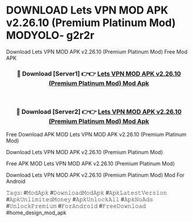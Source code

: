 # DOWNLOAD Lets VPN MOD APK v2.26.10 (Premium Platinum Mod) MODYOLO- g2r2r
Download Lets VPN MOD APK v2.26.10 (Premium Platinum Mod) Free Mod APK

<div align="center">
<h3>🔴 Download [Server1] 👉👉 <a href="https://apk-comot.site?title=Lets_VPN_MOD_APK_v2.26.10_(Premium_Platinum_Mod)">Lets VPN MOD APK v2.26.10 (Premium Platinum Mod) Mod Apk</a></h3><br>

<h3>🔴 Download [Server2] 👉👉 <a href="https://apk-comot.site?title=Lets_VPN_MOD_APK_v2.26.10_(Premium_Platinum_Mod)">Lets VPN MOD APK v2.26.10 (Premium Platinum Mod) Mod Apk</a></h3>
</div>


Free Download APK MOD Lets VPN MOD APK v2.26.10 (Premium Platinum Mod)

Download Lets VPN MOD APK v2.26.10 (Premium Platinum Mod) 

Free APK MOD Lets VPN MOD APK v2.26.10 (Premium Platinum Mod) 

Download Lets VPN MOD APK v2.26.10 (Premium Platinum Mod) Mod For Android

𝚃𝚊𝚐𝚜: #𝙼𝚘𝚍𝙰𝚙𝚔 #𝙳𝚘𝚠𝚗𝚕𝚘𝚊𝚍𝙼𝚘𝚍𝙰𝚙𝚔 #𝙰𝚙𝚔𝙻𝚊𝚝𝚎𝚜𝚝𝚅𝚎𝚛𝚜𝚒𝚘𝚗 #𝙰𝚙𝚔𝚄𝚗𝚕𝚒𝚖𝚒𝚝𝚎𝚍𝙼𝚘𝚗𝚎𝚢 #𝙰𝚙𝚔𝚄𝚗𝚕𝚘𝚌𝚔𝙰𝚕𝚕 #𝙰𝚙𝚔𝙽𝚘𝙰𝚍𝚜 #𝚄𝚗𝚕𝚘𝚌𝚔𝙿𝚛𝚎𝚖𝚒𝚞𝚖 #𝙵𝚘𝚛𝙰𝚗𝚍𝚛𝚘𝚒𝚍 #𝙵𝚛𝚎𝚎𝙳𝚘𝚠𝚗𝚕𝚘𝚊𝚍 #home_design_mod_apk